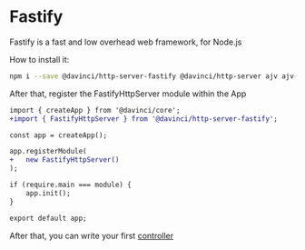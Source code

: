 # Fastify

Fastify is a fast and low overhead web framework, for Node.js

How to install it:

```bash
npm i --save @davinci/http-server-fastify @davinci/http-server ajv ajv-formats fastify @fastify/cors @fastify/static qs
```

After that, register the FastifyHttpServer module within the App

```diff
import { createApp } from '@davinci/core';
+import { FastifyHttpServer } from '@davinci/http-server-fastify';

const app = createApp();

app.registerModule(
+	new FastifyHttpServer()
);

if (require.main === module) {
	app.init();
}

export default app;

```

After that, you can write your first [controller](controllers)
